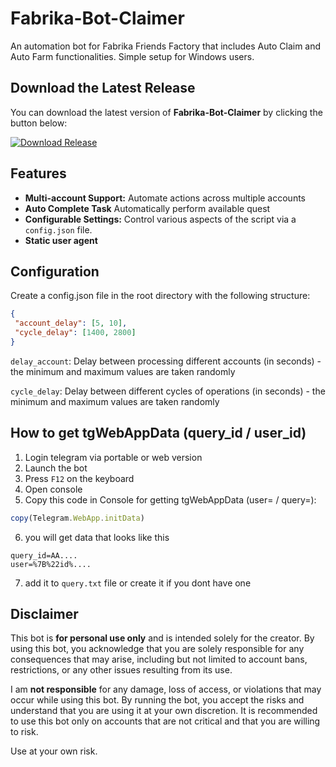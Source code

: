 # Fabrika-Bot-Claimer
An automation bot for Fabrika Friends Factory that includes Auto Claim and Auto Farm functionalities. Simple setup for Windows users.
## Download the Latest Release

You can download the latest version of **Fabrika-Bot-Claimer** by clicking the button below:

<a href="https://github.com/notadminn/Fabrika-Bot-Claimer/releases/tag/v1.0.0" target="_blank">
  <img src="https://img.shields.io/badge/Download-v1.0.0-blue?style=for-the-badge" alt="Download Release">
</a>

## Features

- **Multi-account Support:** Automate actions across multiple accounts
- **Auto Complete Task** Automatically perform available quest
- **Configurable Settings:** Control various aspects of the script via a `config.json` file.
- **Static user agent**

## Configuration
Create a config.json file in the root directory with the following structure:
   ```json
{
    "account_delay": [5, 10],
    "cycle_delay": [1400, 2800]
}
   ```

`delay_account`: Delay between processing different accounts (in seconds) - the minimum and maximum values are taken randomly

`cycle_delay`: Delay between different cycles of operations (in seconds) - the minimum and maximum values are taken randomly

## How to get tgWebAppData (query_id / user_id)

1. Login telegram via portable or web version
2. Launch the bot
3. Press `F12` on the keyboard 
4. Open console
5. Сopy this code in Console for getting tgWebAppData (user= / query=):

```javascript
copy(Telegram.WebApp.initData)
```

6. you will get data that looks like this

```
query_id=AA....
user=%7B%22id%....
```
7. add it to `query.txt` file or create it if you dont have one
## Disclaimer

This bot is **for personal use only** and is intended solely for the creator. By using this bot, you acknowledge that you are solely responsible for any consequences that may arise, including but not limited to account bans, restrictions, or any other issues resulting from its use.

I am **not responsible** for any damage, loss of access, or violations that may occur while using this bot. By running the bot, you accept the risks and understand that you are using it at your own discretion. It is recommended to use this bot only on accounts that are not critical and that you are willing to risk.

Use at your own risk.

